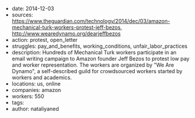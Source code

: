 - date: 2014-12-03
- sources: https://www.theguardian.com/technology/2014/dec/03/amazon-mechanical-turk-workers-protest-jeff-bezos, http://www.wearedynamo.org/dearjeffbezos
- action: protest, open_letter
- struggles: pay_and_benefits, working_conditions, unfair_labor_practices
- description: Hundreds of Mechanical Turk workers participate in an email writing campaign to Amazon founder Jeff Bezos to protest low pay and worker representation. The workers are organized by "We Are Dynamo", a self-described guild for crowdsourced workers started by workers and academics.
- locations: us, online
- companies: amazon
- workers: 550
- tags: 
- author: nataliyaned
